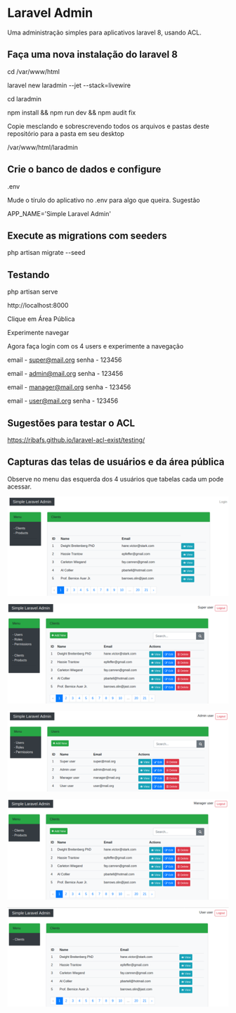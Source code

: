 # Laravel Admin

Uma administração simples para aplicativos laravel 8, usando ACL.

## Faça uma nova instalação do laravel 8

cd /var/www/html

laravel new laradmin --jet --stack=livewire

cd laradmin

npm install && npm run dev && npm audit fix

Copie mesclando e sobrescrevendo todos os arquivos e pastas deste repositório para a pasta em seu desktop

/var/www/html/laradmin

## Crie o banco de dados e configure

.env

Mude o tírulo do aplicativo no .env para algo que queira. Sugestão

APP_NAME='Simple Laravel Admin'

## Execute as migrations com seeders

php artisan migrate --seed

## Testando

php artisan serve

http://localhost:8000

Clique em Área Pública

Experimente navegar

Agora faça login com os 4 users e experimente a navegação

email - super@mail.org
senha - 123456

email - admin@mail.org
senha - 123456

email - manager@mail.org
senha - 123456

email - user@mail.org
senha - 123456

## Sugestões para testar o ACL

https://ribafs.github.io/laravel-acl-exist/testing/

## Capturas das telas de usuários e da área pública

Observe no menu das esquerda dos 4 usuários que tabelas cada um pode acessar.

![](img/publica.png)

![](img/super.png)

![](img/admin.png)

![](img/manager.png)

![](img/user.png)


